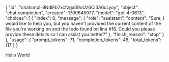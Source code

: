 {
  "id": "chatcmpl-8NdlFb7xcfzga39oUz6Cl3A6cLyoy",
  "object": "chat.completion",
  "created": 1700645077,
  "model": "gpt-4-0613",
  "choices": [
    {
      "index": 0,
      "message": {
        "role": "assistant",
        "content": "Sure, I would like to help you, but you haven't provided the current content of the file you're working on and the todo found on line #18. Could you please provide these details so I can assist you better?"
      },
      "finish_reason": "stop"
    }
  ],
  "usage": {
    "prompt_tokens": 71,
    "completion_tokens": 46,
    "total_tokens": 117
  }
}

Hello World